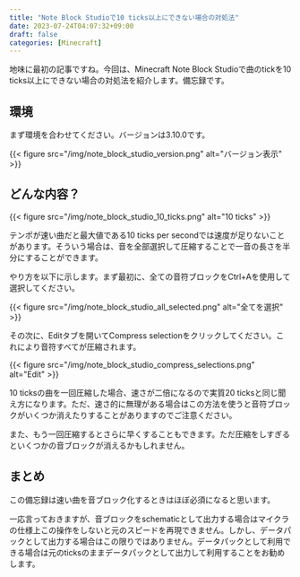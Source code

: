 ```yaml
---
title: "Note Block Studioで10 ticks以上にできない場合の対処法"
date: 2023-07-24T04:07:32+09:00
draft: false
categories: [Minecraft]
---
```


地味に最初の記事ですね。今回は、Minecraft Note Block Studioで曲のtickを10 ticks以上にできない場合の対処法を紹介します。備忘録です。

## 環境

まず環境を合わせてください。バージョンは3.10.0です。

{{< figure src="/img/note_block_studio_version.png" alt="バージョン表示" >}}

## どんな内容？

{{< figure src="/img/note_block_studio_10_ticks.png" alt="10 ticks" >}}

テンポが速い曲だと最大値である10 ticks per secondでは速度が足りないことがあります。そういう場合は、音を全部選択して圧縮することで一音の長さを半分にすることができます。

やり方を以下に示します。まず最初に、全ての音符ブロックをCtrl+Aを使用して選択してください。

{{< figure src="/img/note_block_studio_all_selected.png" alt="全てを選択" >}}

その次に、Editタブを開いてCompress selectionをクリックしてください。これにより音符すべてが圧縮されます。

{{< figure src="/img/note_block_studio_compress_selections.png" alt="Edit" >}}

10 ticksの曲を一回圧縮した場合、速さが二倍になるので実質20 ticksと同じ聞え方になります。ただ、速さ的に無理がある場合はこの方法を使うと音符ブロックがいくつか消えたりすることがありますのでご注意ください。

また、もう一回圧縮するとさらに早くすることもできます。ただ圧縮をしすぎるといくつかの音ブロックが消えるかもしれません。

## まとめ

この備忘録は速い曲を音ブロック化するときはほぼ必須になると思います。

一応言っておきますが、音ブロックをschematicとして出力する場合はマイクラの仕様上この操作をしないと元のスピードを再現できません。しかし、データパックとして出力する場合はこの限りではありません。データパックとして利用できる場合は元のticksのままデータパックとして出力して利用することをお勧めします。